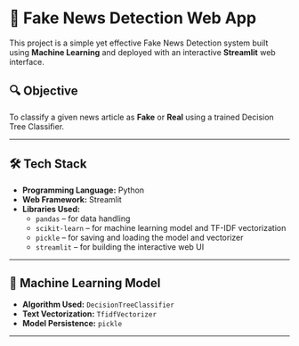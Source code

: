 # 📰 Fake News Detection Web App

This project is a simple yet effective Fake News Detection system built using **Machine Learning** and deployed with an interactive **Streamlit** web interface.

## 🔍 Objective

To classify a given news article as **Fake** or **Real** using a trained Decision Tree Classifier.

---

## 🛠️ Tech Stack

- **Programming Language:** Python
- **Web Framework:** Streamlit
- **Libraries Used:**
  - `pandas` – for data handling
  - `scikit-learn` – for machine learning model and TF-IDF vectorization
  - `pickle` – for saving and loading the model and vectorizer
  - `streamlit` – for building the interactive web UI

---

## 🤖 Machine Learning Model

- **Algorithm Used:** `DecisionTreeClassifier`
- **Text Vectorization:** `TfidfVectorizer`
- **Model Persistence:** `pickle`

---




